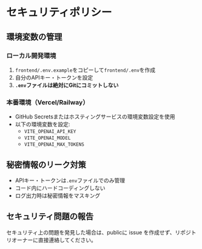 # セキュリティポリシー

## 環境変数の管理

### ローカル開発環境
1. `frontend/.env.example`をコピーして`frontend/.env`を作成
2. 自分のAPIキー・トークンを設定
3. **`.env`ファイルは絶対にGitにコミットしない**

### 本番環境（Vercel/Railway）
- GitHub Secretsまたはホスティングサービスの環境変数設定を使用
- 以下の環境変数を設定:
  - `VITE_OPENAI_API_KEY`
  - `VITE_OPENAI_MODEL`
  - `VITE_OPENAI_MAX_TOKENS`

## 秘密情報のリーク対策
- APIキー・トークンは`.env`ファイルでのみ管理
- コード内にハードコーディングしない
- ログ出力時は秘密情報をマスキング

## セキュリティ問題の報告
セキュリティ上の問題を発見した場合は、publicに issue を作成せず、リポジトリオーナーに直接連絡してください。
